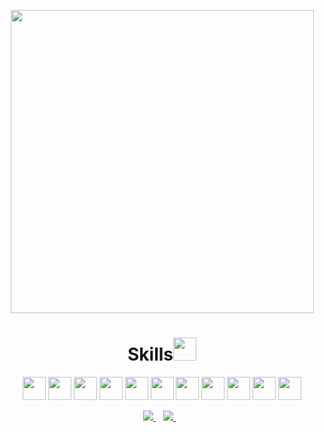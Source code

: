 <div>
  <a href="https://github.com/walisson27">
</div>
<p align='center'>
   <a><img src="https://github-readme-stats.vercel.app/api/top-langs/?username=walisson27&layout=compact&theme=dark" width=485></a>
</p>
<h1 align='center'>Skills<img src="https://media.giphy.com/media/W5eoZHPpUx9sapR0eu/giphy.gif" width=37 /></h1>
<div>
  <p align='center'>
    <a> <img width=37 src ='https://raw.githubusercontent.com/rahulbanerjee26/githubAboutMeGenerator/main/icons/html.svg'></a>
    <a> <img width=37 src ='https://raw.githubusercontent.com/rahulbanerjee26/githubAboutMeGenerator/main/icons/css.svg'></a>
    <a> <img width=37 src ='https://raw.githubusercontent.com/rahulbanerjee26/githubAboutMeGenerator/main/icons/bootstrap.svg'></a>
    <a> <img width=37 src ='https://raw.githubusercontent.com/rahulbanerjee26/githubAboutMeGenerator/main/icons/reactjs.svg'></a>
    <a> <img width=37 src ='https://raw.githubusercontent.com/rahulbanerjee26/githubAboutMeGenerator/main/icons/vuejs.svg'></a>
    <a> <img width=37 src ='https://raw.githubusercontent.com/rahulbanerjee26/githubAboutMeGenerator/main/icons/javascript.svg'></a>
    <a> <img width=37 src ='https://raw.githubusercontent.com/rahulbanerjee26/githubAboutMeGenerator/main/icons/typescript.svg'></a>
    <a> <img width=37 src ='https://raw.githubusercontent.com/rahulbanerjee26/githubAboutMeGenerator/main/icons/mongodb.svg'></a>
    <a> <img width=37 src ='https://raw.githubusercontent.com/rahulbanerjee26/githubAboutMeGenerator/main/icons/mysql.svg'></a>
    <a> <img width=37 src ='https://raw.githubusercontent.com/rahulbanerjee26/githubAboutMeGenerator/main/icons/nodejs.svg'></a>
    <a> <img width=37 src ='https://raw.githubusercontent.com/rahulbanerjee26/githubAboutMeGenerator/main/icons/git.svg'></a>
   </p>
</div>
<div align='center'>
  <a href="https://www.linkedin.com/in/walisson-souza/" target="_blank">
     <img  src="https://img.shields.io/badge/linkedin-%230077B5.svg?&style=for-the-badge&logo=linkedin&logoColor=white" />
  </a>&nbsp;&nbsp;
  <a href="mailto:walisson_souza7@hotmail.com">
     <img  src="https://img.shields.io/badge/Microsoft_Outlook-0078D4?style=for-the-badge&logo=microsoft-outlook&logoColor=white" />        
  </a>&nbsp;&nbsp;
</div>
  
